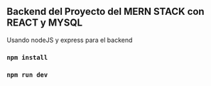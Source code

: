 ## Backend del Proyecto del MERN STACK con REACT y MYSQL  

Usando nodeJS y express para el backend  

### `npm install`  
### `npm run dev`
